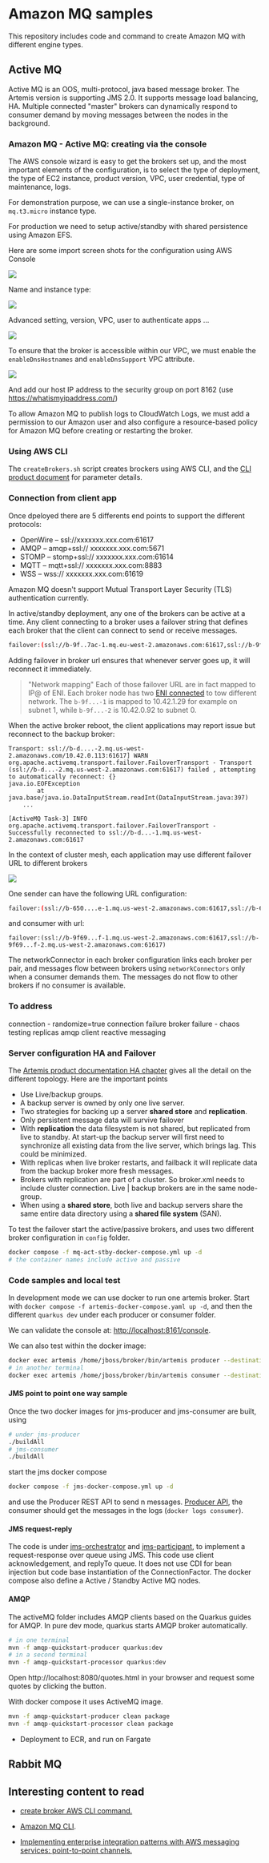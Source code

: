 # Amazon MQ samples

This repository includes code and command to create Amazon MQ with different engine types.

## Active MQ

Active MQ is an OOS, multi-protocol, java based message broker. The Artemis version is supporting JMS 2.0. It supports message load balancing, HA. Multiple connected "master" brokers can dynamically respond to consumer demand by moving messages between the nodes in the background.

### Amazon MQ - Active MQ: creating via the console

The AWS console wizard is easy to get the brokers set up, and the most important elements of the configuration, is to select the type of deployment, the type of EC2 instance, product version, VPC, user credential, type of maintenance, logs.

For demonstration purpose, we can use a single-instance broker, on `mq.t3.micro` instance type.

For production we need to setup active/standby with shared persistence using Amazon EFS.

Here are some import screen shots for the configuration using AWS Console

![](docs/mq-cons-1.png)

Name and instance type:

![](docs/mq-cons-2.png)

Advanced setting, version, VPC, user to authenticate apps ...

![](docs/mq-cons-3.png)

To ensure that the broker is accessible within our VPC, we must enable the `enableDnsHostnames` and `enableDnsSupport` VPC attribute.

![](./docs/vpc-dns-att.png)

And add our host IP address to the security group on port 8162 (use https://whatismyipaddress.com/)

To allow Amazon MQ to publish logs to CloudWatch Logs, we must add a permission to our Amazon user and also configure a resource-based policy for Amazon MQ before creating or restarting the broker.

### Using AWS CLI

The `createBrokers.sh` script creates brockers using AWS CLI, and the [CLI product document](https://awscli.amazonaws.com/v2/documentation/api/latest/reference/mq/index.html) for parameter details.

### Connection from client app

Once dpeloyed there are 5 differents end points to support the different protocols: 

* OpenWire – ssl://xxxxxxx.xxx.com:61617
* AMQP – amqp+ssl:// xxxxxxx.xxx.com:5671
* STOMP – stomp+ssl:// xxxxxxx.xxx.com:61614
* MQTT – mqtt+ssl:// xxxxxxx.xxx.com:8883
* WSS – wss:// xxxxxxx.xxx.com:61619

Amazon MQ doesn't support Mutual Transport Layer Security (TLS) authentication currently.

In active/standby deployment, any one of the brokers can be active at a time. Any client connecting to a broker uses a failover string that defines each broker that the client can connect to send or receive messages.

```sh
failover:(ssl://b-9f..7ac-1.mq.eu-west-2.amazonaws.com:61617,ssl://b-9f...c-2.mq.eu-west-2.amazonaws.com:61617)
```

Adding failover in broker url ensures that whenever server goes up, it will reconnect it immediately.

> "Network mapping"
    Each of those failover URL are in fact mapped to IP@ of ENI. Each broker node has two [ENI connected](https://docs.aws.amazon.com/amazon-mq/latest/developer-guide/connecting-to-amazon-mq.html) to tow different network. The `b-9f...-1` is mapped to 10.42.1.29 for example on subnet 1, while `b-9f...-2` is 10.42.0.92 to subnet 0.

When the active broker reboot, the client applications may report issue but reconnect to the backup broker:

```
Transport: ssl://b-d....-2.mq.us-west-2.amazonaws.com/10.42.0.113:61617] WARN org.apache.activemq.transport.failover.FailoverTransport - Transport (ssl://b-d...-2.mq.us-west-2.amazonaws.com:61617) failed , attempting to automatically reconnect: {}
java.io.EOFException
        at java.base/java.io.DataInputStream.readInt(DataInputStream.java:397)
    ...

[ActiveMQ Task-3] INFO org.apache.activemq.transport.failover.FailoverTransport - Successfully reconnected to ssl://b-d...-1.mq.us-west-2.amazonaws.com:61617
```

In the context of cluster mesh, each application may use different failover URL to different brokers

![](./docs/mq-mesh.drawio.png)

One sender can have the following URL configuration:

```sh
failover:(ssl://b-650....e-1.mq.us-west-2.amazonaws.com:61617,ssl://b-650...e-2.mq.us-west-2.amazonaws.com:61617)
```

and consumer with url:

```
failover:(ssl://b-9f69...f-1.mq.us-west-2.amazonaws.com:61617,ssl://b-9f69...f-2.mq.us-west-2.amazonaws.com:61617)
```

The networkConnector in each broker configuration links each broker per pair, and messages flow between brokers using `networkConnectors` only when a consumer demands them. The messages do not flow to other brokers if no consumer is available.

### To address

connection  - randomize=true
connection failure
broker failure - chaos testing
replicas
amqp client 
reactive messaging

### Server configuration HA and Failover

The [Artemis product documentation HA chapter](https://activemq.apache.org/components/artemis/documentation/) gives all the detail on the different topology. Here are the important points

* Use Live/backup groups.
* A backup server is owned by only one live server.
* Two strategies for backing up a server **shared store** and **replication**.
* Only persistent message data will survive failover
* With **replication** the data filesystem is not shared, but replicated from live to standby.  At start-up the backup server will first need to synchronize all existing data from the live server, which brings lag. This could be minimized.
* With replicas when live broker restarts, and failback it will replicate data from the backup broker more fresh messages.
* Brokers with replication are part of a cluster. So broker.xml needs to include cluster connection. Live | backup brokers are in the same node-group.
* When using a **shared store**, both live and backup servers share the same entire data directory using a **shared file system** (SAN).

To test the failover start the active/passive brokers, and uses two different broker configuration in `config` folder. 

```sh
docker compose -f mq-act-stby-docker-compose.yml up -d
# the container names include active and passive
```


### Code samples and local test

In development mode we can use docker to run one artemis broker. Start with `docker compose -f artemis-docker-compose.yaml up -d`, and then the different `quarkus dev` under each producer or consumer folder.

We can validate the console at: [http://localhost:8161/console](http://localhost:8161/).

We can also test within the docker image:

```sh
docker exec artemis /home/jboss/broker/bin/artemis producer --destination demoqueue   --message-size 1024 --message-count 10
# in another terminal
docker exec artemis /home/jboss/broker/bin/artemis consumer --destination demoqueue   --message-count 10 --verbose

```


#### JMS point to point one way sample

Once the two docker images for jms-producer and jms-consumer are built, using

```sh
# under jms-producer
./buildAll
# jms-consumer
./buildAll 
```

start the jms docker compose

```sh
docker compose -f jms-docker-compose.yml up -d
```

and use the Producer REST API to send n messages. [Producer API](http://localhost:8081/q/swagger-ui), the consumer should get the messages in the logs (`docker logs consumer`).

#### JMS request-reply

The code is under [jms-orchestrator](./activeMQ/jms-orchestrator/) and [jms-participant](./activeMQ/jms-participant), to implement a request-response over queue using JMS. This code use client acknowledgement, and replyTo queue. It does not use CDI for bean injection but code base instantiation of the ConnectionFactor. The docker compose also define a Active / Standby Active MQ nodes. 

#### AMQP

The activeMQ folder includes AMQP clients based on the Quarkus guides for AMQP. In pure dev mode, quarkus starts AMQP broker automatically.

```sh
# in one terminal
mvn -f amqp-quickstart-producer quarkus:dev
# in a second terminal
mvn -f amqp-quickstart-processor quarkus:dev
```

Open http://localhost:8080/quotes.html in your browser and request some quotes by clicking the button.

With docker compose it uses ActiveMQ image.

```sh
mvn -f amqp-quickstart-producer clean package
mvn -f amqp-quickstart-processor clean package
```

* Deployment to ECR, and run on Fargate

## Rabbit MQ



## Interesting content to read

* [create broker AWS CLI command.](https://awscli.amazonaws.com/v2/documentation/api/latest/reference/mq/create-broker.html)

* [Amazon MQ CLI](https://github.com/antonwierenga/amazonmq-cli).
* [Implementing enterprise integration patterns with AWS messaging services: point-to-point channels.](https://aws.amazon.com/blogs/compute/implementing-enterprise-integration-patterns-with-aws-messaging-services-point-to-point-channels/)